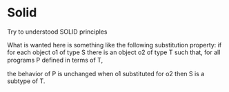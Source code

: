 Solid
=====

Try to understood SOLID principles

What is wanted here is something like the following substitution property: 
if for each object o1 of type S there is an object o2 of type T such that, 
for all programs P deﬁned in terms of T, 

the behavior of P is unchanged when o1 substituted for o2 then S is a subtype of T.
